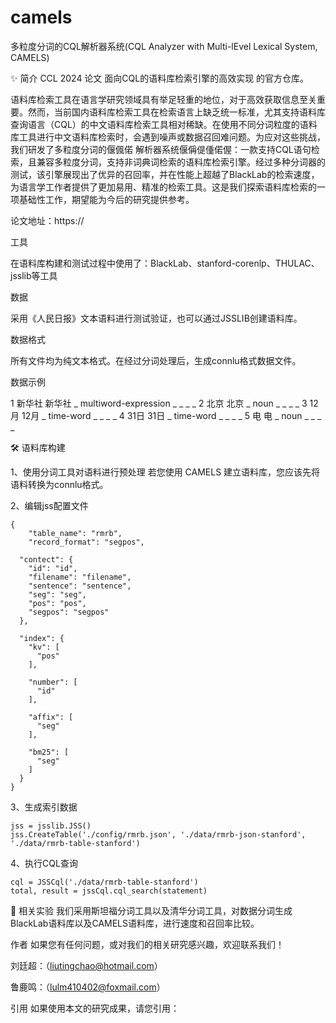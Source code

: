 # camels
多粒度分词的CQL解析器系统(CQL Analyzer with Multi-lEvel Lexical System, CAMELS)

✨ 简介
CCL 2024 论文 面向CQL的语料库检索引擎的高效实现 的官方仓库。

语料库检索工具在语言学研究领域具有举足轻重的地位，对于高效获取信息至关重要。然而，当前国内语料库检索工具在检索语言上缺乏统一标准，尤其支持语料库查询语言（CQL）的中文语料库检索工具相对稀缺。在使用不同分词粒度的语料库工具进行中文语料库检索时，会遇到噪声或数据召回难问题。为应对这些挑战，我们研发了多粒度分词的偃偑偌 解析器系统偃偁偍偅偌偓：一款支持CQL语句检索，且兼容多粒度分词，支持非词典词检索的语料库检索引擎。经过多种分词器的测试，该引擎展现出了优异的召回率，并在性能上超越了BlackLab的检索速度，为语言学工作者提供了更加易用、精准的检索工具。这是我们探索语料库检索的一项基础性工作，期望能为今后的研究提供参考。

论文地址：https://

工具

在语料库构建和测试过程中使用了：BlackLab、stanford-corenlp、THULAC、jsslib等工具

数据

采用《人民日报》文本语料进行测试验证，也可以通过JSSLIB创建语料库。

数据格式

所有文件均为纯文本格式。在经过分词处理后，生成connlu格式数据文件。

数据示例

1	新华社	新华社	_	multiword-expression	_	_	_	_
2	北京	北京	_	noun	_	_	_	_
3	12月	12月	_	time-word	_	_	_	_
4	31日	31日	_	time-word	_	_	_	_
5	电	电	_	noun	_	_	_	_

🛠️ 语料库构建

1、使用分词工具对语料进行预处理
若您使用 CAMELS 建立语料库，您应该先将语料转换为connlu格式。

2、编辑jss配置文件
```
{
	"table_name": "rmrb",
	"record_format": "segpos",

  "contect": {
    "id": "id",
    "filename": "filename",
    "sentence": "sentence",
    "seg": "seg",
    "pos": "pos",
    "segpos": "segpos"
  },

  "index": {
    "kv": [
      "pos"
    ],

    "number": [
      "id"
    ],

    "affix": [
      "seg"
    ],

    "bm25": [
      "seg"
    ]
  }
}
```

3、生成索引数据

```
jss = jsslib.JSS()
jss.CreateTable('./config/rmrb.json', './data/rmrb-json-stanford', './data/rmrb-table-stanford')
```

4、执行CQL查询

```
cql = JSSCql('./data/rmrb-table-stanford')
total, result = jssCql.cql_search(statement)
```

🧪 相关实验
我们采用斯坦福分词工具以及清华分词工具，对数据分词生成BlackLab语料库以及CAMELS语料库，进行速度和召回率比较。

作者
如果您有任何问题，或对我们的相关研究感兴趣，欢迎联系我们！

刘廷超：（liutingchao@hotmail.com）

鲁鹿鸣：（lulm410402@foxmail.com）

引用
如果使用本文的研究成果，请您引用：
